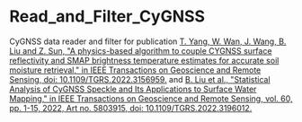 # Read_and_Filter_CyGNSS

CyGNSS data reader and filter for publication [T. Yang, W. Wan, J. Wang, B. Liu and Z. Sun, "A physics-based algorithm to couple CYGNSS surface reflectivity and SMAP brightness temperature estimates for accurate soil moisture retrieval," in IEEE Transactions on Geoscience and Remote Sensing, doi: 10.1109/TGRS.2022.3156959.](https://ieeexplore.ieee.org/document/9732911) and [B. Liu et al., "Statistical Analysis of CyGNSS Speckle and Its Applications to Surface Water Mapping," in IEEE Transactions on Geoscience and Remote Sensing, vol. 60, pp. 1-15, 2022, Art no. 5803915, doi: 10.1109/TGRS.2022.3196012.](https://ieeexplore.ieee.org/document/9851917)
